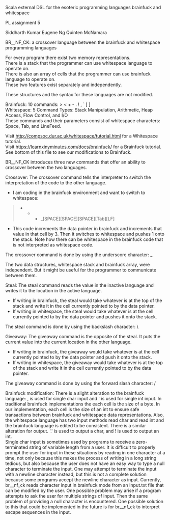 Scala external DSL for the esoteric programming languages brainfuck and whitespace

PL assignment 5



  Siddharth Kumar
  Eugene Ng
  Quinten McNamara
  
  BR__NF_CK: a crossover language between the brainfuck and whitespace programming languages
  
  For every program there exist two memory representations.  
  There is a stack that the programmer can use whitespace language to operate on.  
  There is also an array of cells that the programmer can use brainfuck language to operate on.  
  These two features exist separately and independently.
  
  These structures and the syntax for these languages are not modified.
  
  Brainfuck: 10 commands: > < + - . ! , ` [ ]  
  Whitespace: 5 Command Types: Stack Manipulation, Arithmetic, Heap Access, Flow Control, and I/O  
  These commands and their parameters consist of whitespace characters: Space, Tab, and LineFeed.
  
  
  Visit http://compsoc.dur.ac.uk/whitespace/tutorial.html for a Whitespace tutorial.  
  Visit https://learnxinyminutes.com/docs/brainfuck/ for a Brainfuck tutorial. See bottom of this file to see our modifications to Brainfuck.
  
  BR__NF_CK introduces three new commands that offer an ability to crossover between the two languages.
  
  Crossover: The crossover command tells the interpreter to switch the interpretation of the code to the other language.
  *  I am coding in the brainfuck environment and want to switch to whitespace:
  > + + + _[SPACE][SPACE][SPACE][Tab][LF]
  *  This code increments the data pointer in brainfuck and increments that value in that cell by 3. Then it switches to whitespace and pushes 1 onto the stack. Note how there can be whitespace in the brainfuck code that is not interpreted as whitespace code.

The crossover command is done by using the underscore character: _
  
  The two data structures, whitespace stack and brainfuck array, were independent. But it might be useful for the programmer to communicate between them.
  
  Steal: The steal command reads the value in the inactive language and writes it to the location in the active language.
  *  If writing in brainfuck, the steal would take whatever is at the top of the stack and write it in the cell currently pointed to by the data pointer.
  *  If writing in whitespace, the steal would take whatever is at the cell currently pointed to by the data pointer and pushes it onto the stack.

The steal command is done by using the backslash character: \
  
  Giveaway: The giveaway command is the opposite of the steal. It puts the current value into the current location in the other language.
  *  If writing in brainfuck, the giveaway would take whatever is at the cell currently pointed to by the data pointer and push it onto the stack.
  *  If writing in whitespace, the giveaway would take whatever is at the top of the stack and write it in the cell currently pointed to by the data pointer.

The giveaway command is done by using the forward slash character: /

Brainfuck modification:
    There is a slight alteration to the brainfuck language: , is used for single char input and ` is used for single int input. In traditional brainfuck implementations the each cell is the size of a byte. In our implementation, each cell is the size of an int to ensure safe transactions between brainfuck and whitespace data representations. Also, the whitespace language has two input methods read char and read int and the brainfuck language is edited to be consistent. There is a similar alteration for output. '.' is used to output a char, and ! is used to output an int.  
    Single char input is sometimes used by programs to receive a zero-terminated string of variable length from a user. It is difficult to properly prompt the user for input in these situations by reading in one character at a time, not only because this makes the process of writing in a long string tedious, but also because the user does not have an easy way to type a null character to terminate the input. One may attempt to terminate the input with a newline character instead, but this is not a complete solution because some programs accept the newline character as input. Currently, br__nf_ck reads character input in brainfuck mode from an Input.txt file that can be modified by the user. One possible problem may arise if a program attempts to ask the user for multiple strings of input. Then the same problem of providing a null character is encountered. One possible solution to this that could be implemented in the future is for br__nf_ck to interpret escape sequences in the input.
